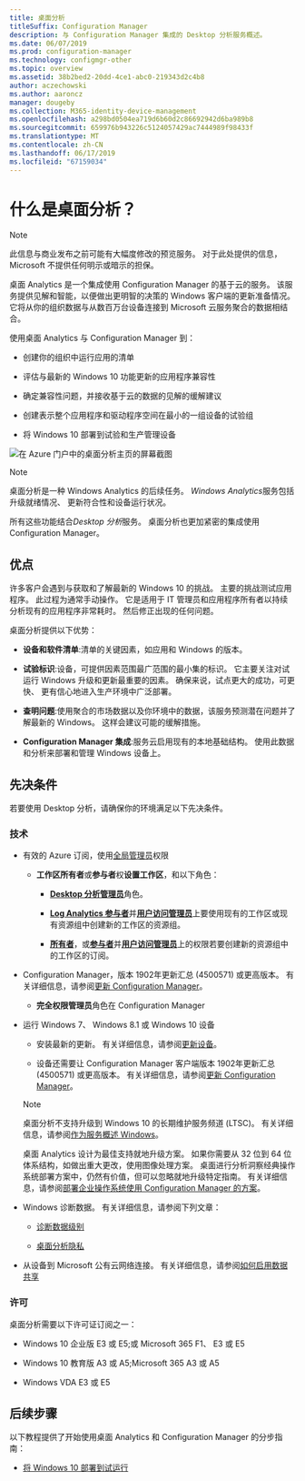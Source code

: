 ```yaml
---
title: 桌面分析
titleSuffix: Configuration Manager
description: 与 Configuration Manager 集成的 Desktop 分析服务概述。
ms.date: 06/07/2019
ms.prod: configuration-manager
ms.technology: configmgr-other
ms.topic: overview
ms.assetid: 38b2bed2-20dd-4ce1-abc0-219343d2c4b8
author: aczechowski
ms.author: aaroncz
manager: dougeby
ms.collection: M365-identity-device-management
ms.openlocfilehash: a298bd0504ea719d6b60d2c86692942d6ba989b8
ms.sourcegitcommit: 659976b943226c5124057429ac7444989f98433f
ms.translationtype: MT
ms.contentlocale: zh-CN
ms.lasthandoff: 06/17/2019
ms.locfileid: "67159034"
---
```

# <a name="what-is-desktop-analytics"></a>什么是桌面分析？

> [!Note]  
> 此信息与商业发布之前可能有大幅度修改的预览服务。 对于此处提供的信息，Microsoft 不提供任何明示或暗示的担保。  

桌面 Analytics 是一个集成使用 Configuration Manager 的基于云的服务。 该服务提供见解和智能，以便做出更明智的决策的 Windows 客户端的更新准备情况。 它将从你的组织数据与从数百万台设备连接到 Microsoft 云服务聚合的数据相结合。

使用桌面 Analytics 与 Configuration Manager 到：  

- 创建你的组织中运行应用的清单  

- 评估与最新的 Windows 10 功能更新的应用程序兼容性  

- 确定兼容性问题，并接收基于云的数据的见解的缓解建议  

- 创建表示整个应用程序和驱动程序空间在最小的一组设备的试验组  

- 将 Windows 10 部署到试验和生产管理设备  

![在 Azure 门户中的桌面分析主页的屏幕截图](media/portal-home.png)

> [!Note]  
> 桌面分析是一种 Windows Analytics 的后续任务。 *Windows Analytics*服务包括升级就绪情况、 更新符合性和设备运行状况。
>
> 所有这些功能结合*Desktop 分析*服务。 桌面分析也更加紧密的集成使用 Configuration Manager。



## <a name="benefits"></a>优点

许多客户会遇到与获取和了解最新的 Windows 10 的挑战。 主要的挑战测试应用程序。 此过程为通常手动操作。 它是适用于 IT 管理员和应用程序所有者以持续分析现有的应用程序非常耗时。 然后修正出现的任何问题。

桌面分析提供以下优势：

- **设备和软件清单**:清单的关键因素，如应用和 Windows 的版本。  

- **试验标识**:设备，可提供因素范围最广范围的最小集的标识。 它主要关注对试运行 Windows 升级和更新最重要的因素。 确保来说，试点更大的成功，可更快、 更有信心地进入生产环境中广泛部署。  

- **查明问题**:使用聚合的市场数据以及你环境中的数据，该服务预测潜在问题并了解最新的 Windows。 这样会建议可能的缓解措施。  

- **Configuration Manager 集成**:服务云启用现有的本地基础结构。 使用此数据和分析来部署和管理 Windows 设备上。  



## <a name="prerequisites"></a>先决条件

若要使用 Desktop 分析，请确保你的环境满足以下先决条件。


### <a name="technical"></a>技术

- 有效的 Azure 订阅，使用[全局管理员](https://docs.microsoft.com/azure/active-directory/users-groups-roles/directory-assign-admin-roles#company-administrator)权限  

    - **工作区所有者**或**参与者**权**设置工作区**，和以下角色：  

       - [**Desktop 分析管理员**](https://docs.microsoft.com/azure/active-directory/users-groups-roles/directory-assign-admin-roles)角色。

       - [**Log Analytics 参与者**](https://docs.microsoft.com/azure/role-based-access-control/built-in-roles#log-analytics-contributor)并[**用户访问管理员**](https://docs.microsoft.com/azure/role-based-access-control/built-in-roles#user-access-administrator)上要使用现有的工作区或现有资源组中创建新的工作区的资源组。

        - [**所有者**](https://docs.microsoft.com/azure/role-based-access-control/built-in-roles#owner)，或[**参与者**](https://docs.microsoft.com/azure/role-based-access-control/built-in-roles#contributor)并[**用户访问管理员**](https://docs.microsoft.com/azure/role-based-access-control/built-in-roles#user-access-administrator)上的权限若要创建新的资源组中的工作区的订阅。  

- Configuration Manager，版本 1902年更新汇总 (4500571) 或更高版本。 有关详细信息，请参阅[更新 Configuration Manager](/sccm/desktop-analytics/connect-configmgr#bkmk_hotfix)。  

    - **完全权限管理员**角色在 Configuration Manager  

- 运行 Windows 7、 Windows 8.1 或 Windows 10 设备  

    - 安装最新的更新。 有关详细信息，请参阅[更新设备](/sccm/desktop-analytics/enroll-devices#update-devices)。  

    - 设备还需要让 Configuration Manager 客户端版本 1902年更新汇总 (4500571) 或更高版本。 有关详细信息，请参阅[更新 Configuration Manager](/sccm/desktop-analytics/connect-configmgr#bkmk_hotfix)。  

    > [!Note]  
    > 桌面分析不支持升级到 Windows 10 的长期维护服务频道 (LTSC)。 有关详细信息，请参阅[作为服务概述 Windows](https://docs.microsoft.com/windows/deployment/update/waas-overview#long-term-servicing-channel)。
    >
    > 桌面 Analytics 设计为最佳支持就地升级方案。 如果你需要从 32 位到 64 位体系结构，如做出重大更改，使用图像处理方案。 桌面进行分析洞察经典操作系统部署方案中，仍然有价值，但可以忽略就地升级特定指南。 有关详细信息，请参阅[部署企业操作系统使用 Configuration Manager 的方案](/sccm/osd/deploy-use/scenarios-to-deploy-enterprise-operating-systems)。

- Windows 诊断数据。 有关详细信息，请参阅下列文章：  

    - [诊断数据级别](/sccm/desktop-analytics/enable-data-sharing#diagnostic-data-levels)  

    - [桌面分析隐私](/sccm/desktop-analytics/privacy)  

- 从设备到 Microsoft 公有云网络连接。 有关详细信息，请参阅[如何启用数据共享](/sccm/desktop-analytics/enable-data-sharing)  


### <a name="licensing"></a>许可

桌面分析需要以下许可证订阅之一：

- Windows 10 企业版 E3 或 E5;或 Microsoft 365 F1、 E3 或 E5  

- Windows 10 教育版 A3 或 A5;Microsoft 365 A3 或 A5  

- Windows VDA E3 或 E5  




## <a name="next-steps"></a>后续步骤

以下教程提供了开始使用桌面 Analytics 和 Configuration Manager 的分步指南：  

- [将 Windows 10 部署到试运行](/sccm/desktop-analytics/tutorial-windows10)  

